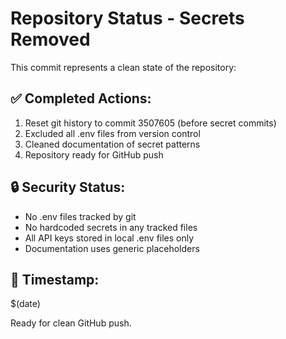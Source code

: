 # Repository Status - Secrets Removed

This commit represents a clean state of the repository:

## ✅ Completed Actions:
1. Reset git history to commit 3507605 (before secret commits)
2. Excluded all .env files from version control
3. Cleaned documentation of secret patterns
4. Repository ready for GitHub push

## 🔒 Security Status:
- No .env files tracked by git
- No hardcoded secrets in any tracked files  
- All API keys stored in local .env files only
- Documentation uses generic placeholders

## 📅 Timestamp: 
$(date)

Ready for clean GitHub push.